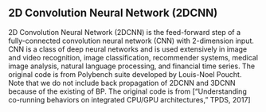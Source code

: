 ## 2D Convolution Neural Network (2DCNN)

2D Convolution Neural Network (2DCNN) is the feed-forward step of a fully-connected convolution neural network (CNN) with 2-dimension input. CNN is a class of deep neural networks and is used extensively in image and video recognition, image classification, recommender systems, medical image analysis, natural language processing, and financial time series. The original code is from Polybench suite developed by Louis-Noel Poucht. Note that we do not include back propagation of 2DCNN and 3DCNN because of the existing of BP. The original code is from [“Understanding co-running behaviors on integrated CPU/GPU architectures,” TPDS, 2017]